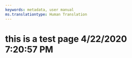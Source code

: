 ```yaml
---
keywords: metadata, user manual
ms.translationtype: Human Translation
---
```

# this is a test page 4/22/2020 7:20:57 PM